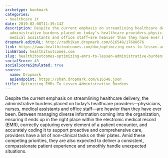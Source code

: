 ```yaml
---
archetype: bookmark
categories:
- healthcare it
date: 2019-02-08T11:39:14Z
description: Despite the current emphasis on streamlining healthcare delivery, the
  administrative burdens placed on today’s healthcare providers—physicians, nurses,
  medical assistants and office staff—are heavier than they have ever been.
dropmark.editURL: http://radhikan.dropmark.com/616548/17680676
link: https://www.healthitoutcomes.com/doc/optimizing-emrs-to-lessen-administrative-burdens-0001
linkBrand: healthitoutcomes.com
slug: healthitoutcomes-optimizing-emrs-to-lessen-administrative-burdens
socialScore: 43
socialScoreSimulated: true
source:
  name: Dropmark
  apiendpoint: https://shah.dropmark.com/616548.json
title: Optimizing EMRs To Lessen Administrative Burdens
---
```

Despite the current emphasis on streamlining healthcare delivery, the administrative burdens placed on today’s healthcare providers—physicians, nurses, medical assistants and office staff—are heavier than they have ever been. Between managing diverse information coming into the organization, ensuring it ends up in the right place within the electronic medical record (EMR), correctly capturing every element of a patient encounter, and accurately coding it to support proactive and comprehensive care, providers have a lot of non-clinical tasks on their plates. Amid these competing priorities, they are also expected to deliver a consistent, compassionate patient experience and smoothly handle unexpected situations.


